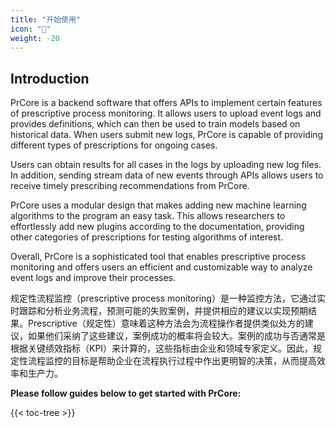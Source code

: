 ```yaml
---
title: "开始使用"
icon: "🚀"
weight: -20
---
```


## Introduction

PrCore is a backend software that offers APIs to implement certain features of prescriptive process monitoring. It allows users to upload event logs and provides definitions, which can then be used to train models based on historical data. When users submit new logs, PrCore is capable of providing different types of prescriptions for ongoing cases.

Users can obtain results for all cases in the logs by uploading new log files. In addition, sending stream data of new events through APIs allows users to receive timely prescribing recommendations from PrCore.

PrCore uses a modular design that makes adding new machine learning algorithms to the program an easy task. This allows researchers to effortlessly add new plugins according to the documentation, providing other categories of prescriptions for testing algorithms of interest.

Overall, PrCore is a sophisticated tool that enables prescriptive process monitoring and offers users an efficient and customizable way to analyze event logs and improve their processes.

规定性流程监控（prescriptive process monitoring）是一种监控方法，它通过实时跟踪和分析业务流程，预测可能的失败案例，并提供相应的建议以实现预期结果。Prescriptive（规定性）意味着这种方法会为流程操作者提供类似处方的建议，如果他们采纳了这些建议，案例成功的概率将会较大。案例的成功与否通常是根据关键绩效指标（KPI）来计算的，这些指标由企业和领域专家定义。因此，规定性流程监控的目标是帮助企业在流程执行过程中作出更明智的决策，从而提高效率和生产力。

**Please follow guides below to get started with PrCore:**

{{< toc-tree >}}
